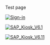 Test page


[![Sign-in](https://raw.githubusercontent.com/amhatami/Certifications-Tools/master/Tools/Kiosk/logo.png)](https://raw.githubusercontent.com/amhatami/Certifications-Tools/master/Tools/Kiosk/link.html)


[![SAP_Kiosk_V6.1](https://raw.githubusercontent.com/amhatami/Certifications-Tools/master/Tools/Kiosk/logo.png)](itms-services://?action=download-manifest&url=https://raw.githubusercontent.com/amhatami/Certifications-Tools/master/Tools/Kiosk/SAP_Kiosk_V6.1.plist)

[![SAP_Kiosk_V6.11](https://raw.githubusercontent.com/amhatami/Certifications-Tools/master/Tools/Kiosk/logo.png)](itms-services://?action=download-manifest&url=https://raw.githubusercontent.com/amhatami/Certifications-Tools/master/Tools/Kiosk/SAP_Kiosk_V6.11.plist)

